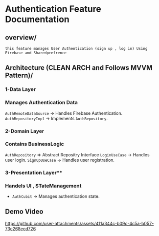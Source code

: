 # Authentication Feature Documentation
## overview/
    this feature manages User Authentication (sign up , log in) Using Firebase and Sharedprefrence

## Architecture (CLEAN ARCH and Follows MVVM Pattern)/
###  1-Data Layer 
### Manages Authentication Data
 `AuthRemoteDataSource` → Handles Firebase Authentication.
 `AuthRepositoryImpl` → Implements `AuthRepository`.

###  2-Domain Layer
### Contains BusinessLogic 
 `AuthRepository` => Abstract Repositry Interface
 `LoginUseCase` → Handles user login.
 `SignUpUseCase` → Handles user registration.

### 3-Presentation Layer**
### Handels UI , STateManagement
- `AuthCubit` → Manages authentication state.

## Demo Video
https://github.com/user-attachments/assets/411a344c-b09c-4c5a-b057-73c268ecd726
